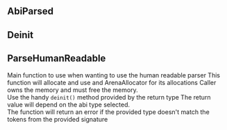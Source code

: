 ## AbiParsed

## Deinit

## ParseHumanReadable
Main function to use when wanting to use the human readable parser
This function will allocate and use and ArenaAllocator for its allocations
Caller owns the memory and must free the memory.\
Use the handy `deinit()` method provided by the return type
The return value will depend on the abi type selected.\
The function will return an error if the provided type doesn't match the
tokens from the provided signature


